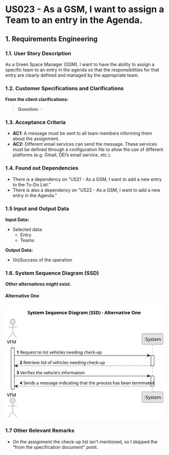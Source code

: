 # US023 - As a GSM, I want to assign a Team to an entry in the Agenda.


## 1. Requirements Engineering

### 1.1. User Story Description
As a Green Space Manager (GSM), I want to have the ability to assign a specific team to an 
entry in the agenda so that the responsibilities for that entry are clearly defined and managed by 
the appropriate team.

### 1.2. Customer Specifications and Clarifications

**From the client clarifications:**

> **Question:** -
### 1.3. Acceptance Criteria

* **AC1:** A message must be sent to all team members informing
  them about the assignment.
* **AC2:** Different email services can send the message. These services must be defined through a configuration file to allow the use
  of different platforms (e.g. Gmail, DEI’s email service, etc.).

### 1.4. Found out Dependencies

* There is a dependency on "US21 - As a GSM, I want to add a new entry to the To-Do List."
* There is also a dependency on "US22 - As a GSM, I want to add a new entry in the Agenda."

### 1.5 Input and Output Data

**Input Data:**

* Selected data:
  * Entry
  * Teams
  
**Output Data:**
  * (In)Success of the operation

### 1.6. System Sequence Diagram (SSD) 

**_Other alternatives might exist._**

#### Alternative One

![System Sequence Diagram - Alternative One](svg/us008-system-sequence-diagram-alternative-one.svg)

### 1.7 Other Relevant Remarks

* On the assignment the check-up list isn't mentioned, so I skipped the "from the specification document" point.